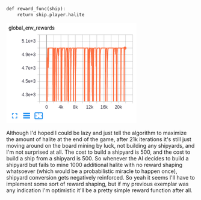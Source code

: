 ```
def reward_func(ship): 
    return ship.player.halite
```

![global rewards graph](globalrewardsgraph.png)

Although I'd hoped I could be lazy and just tell the algorithm to maximize the amount of halite at the end of the game, after 21k iterations it's still just moving around on the board mining by luck, not building any shipyards, and I'm not surprised at all.  The cost to build a shipyard is 500, and the cost to build a ship from a shipyard is 500.  So whenever the AI decides to build a shipyard but fails to mine 1000 additional halite with no reward shaping whatsoever (which would be a probabilistic miracle to happen once), shipyard conversion gets negatively reinforced.  So yeah it seems I'll have to implement some sort of reward shaping, but if my previous exemplar was any indication I'm optimistic it'll be a pretty simple reward function after all.
